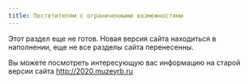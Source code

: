 ```yaml
---
title: Постетителям с ограниченными возможностями
---
```


Этот раздел еще не готов.
Новая версия сайта находиться в наполнении, еще не все разделы сайта перенесенны.

Вы можете посмотреть интересующую вас информацию на старой версии сайта 
<a href="http://2020.muzeyrb.ru">http://2020.muzeyrb.ru</a>


